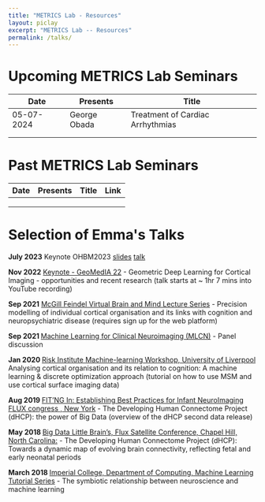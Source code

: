 ```yaml
---
title: "METRICS Lab - Resources"
layout: piclay
excerpt: "METRICS Lab -- Resources"
permalink: /talks/
---
```


# Upcoming METRICS Lab Seminars


| Date 	| Presents 	| Title 	|
| ------ | ---------- | ------- |
| 05-07-2024    | George Obada  | Treatment of Cardiac Arrhythmias  |
|      	|          	|       	|
|      	|          	|       	|


# Past METRICS Lab Seminars


| Date 	| Presents 	| Title 	| Link 	|
|------	|----------	|-------	|------	|
|      	|          	|       	|      	|
|      	|          	|       	|      	|
|      	|          	|       	|      	|


# Selection of Emma's Talks

<b>July 2023</b>  Keynote OHBM2023 [slides](https://emckclac-my.sharepoint.com/:b:/g/personal/k1644933_kcl_ac_uk/EawCu44tfhhBpk5Qzl9sFSMBtRXvcFC1090ltjn51VnY4w?e=9BlqSc) [talk](https://www.youtube.com/watch?v=z8MkmBz85wI)

<b>Nov 2022</b>  [Keynote - GeoMedIA 22](https://www.youtube.com/watch?v=xjXwRQII3Z4) - Geometric Deep Learning for Cortical Imaging - opportunities and recent research (talk starts at ~ 1hr 7 mins into YouTube recording)

<b>Sep 2021</b>  [McGill Feindel Virtual Brain and Mind Lecture Series](https://us-webapp.spotme.com/5bf5d99d38927b8bb6b8f093d97ece81/view/session/af44f917d022cffedd29fac7327a4dae) - Precision modelling of individual cortical organisation and its links with cognition and neuropsychiatric disease (requires sign up for the web platform)

<b> Sep 2021 </b> [Machine Learning for Clinical Neuroimaging (MLCN)](https://www.youtube.com/watch?v=N_BW7XzpCHE) - Panel discussion

<b> Jan 2020 </b> [Risk Institute Machine-learning Workshop, University of Liverpool](https://www.slideshare.net/secret/hj96UJ1aWTChWb) Analysing cortical 
organisation and its relation to cognition: A machine learning & discrete optimization approach (tutorial on how to use MSM and use cortical surface imaging data)

<b> Aug 2019 </b> [ FITʼNG In: Establishing Best Practices for Infant NeuroImaging FLUX congress , New York](https://www.slideshare.net/secret/4AKsoFzsk84k72) -  The Developing Human Connectome Project (dHCP): the power of Big Data (overview of the dHCP second data release)

<b> May 2018 </b> [ Big Data Little Brain’s, Flux Satellite Conference, Chapel Hill, North Carolina:](https://www.slideshare.net/EmmaRobinson51/big-datalittlebrains)  - The Developing Human Connectome Project (dHCP): Towards a dynamic map of evolving brain connectivity, reflecting fetal and early neonatal periods

<b> March 2018 </b> [Imperial College, Department of Computing, Machine Learning Tutorial Series](https://www.slideshare.net/EmmaRobinson51/the-symbiotic-relationship-between-neuroscience-and-machine-learning-95711926) - The symbiotic relationship between neuroscience and machine learning



